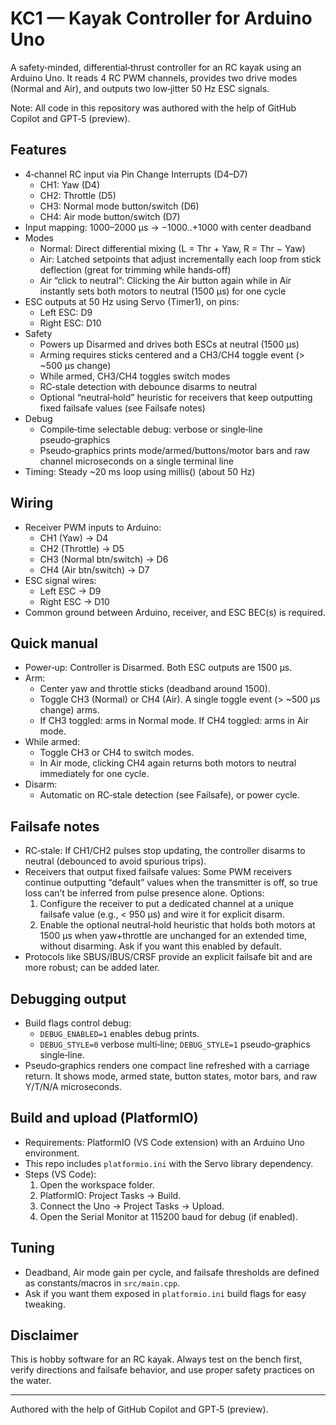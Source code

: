 # KC1 — Kayak Controller for Arduino Uno

A safety‑minded, differential‑thrust controller for an RC kayak using an Arduino Uno. It reads 4 RC PWM channels, provides two drive modes (Normal and Air), and outputs two low‑jitter 50 Hz ESC signals.

Note: All code in this repository was authored with the help of GitHub Copilot and GPT‑5 (preview).

## Features

- 4‑channel RC input via Pin Change Interrupts (D4–D7)
  - CH1: Yaw (D4)
  - CH2: Throttle (D5)
  - CH3: Normal mode button/switch (D6)
  - CH4: Air mode button/switch (D7)
- Input mapping: 1000–2000 µs → −1000..+1000 with center deadband
- Modes
  - Normal: Direct differential mixing (L = Thr + Yaw, R = Thr − Yaw)
  - Air: Latched setpoints that adjust incrementally each loop from stick deflection (great for trimming while hands‑off)
  - Air “click to neutral”: Clicking the Air button again while in Air instantly sets both motors to neutral (1500 µs) for one cycle
- ESC outputs at 50 Hz using Servo (Timer1), on pins:
  - Left ESC: D9
  - Right ESC: D10
- Safety
  - Powers up Disarmed and drives both ESCs at neutral (1500 µs)
  - Arming requires sticks centered and a CH3/CH4 toggle event (> ~500 µs change)
  - While armed, CH3/CH4 toggles switch modes
  - RC‑stale detection with debounce disarms to neutral
  - Optional “neutral‑hold” heuristic for receivers that keep outputting fixed failsafe values (see Failsafe notes)
- Debug
  - Compile‑time selectable debug: verbose or single‑line pseudo‑graphics
  - Pseudo‑graphics prints mode/armed/buttons/motor bars and raw channel microseconds on a single terminal line
- Timing: Steady ~20 ms loop using millis() (about 50 Hz)

## Wiring

- Receiver PWM inputs to Arduino:
  - CH1 (Yaw) → D4
  - CH2 (Throttle) → D5
  - CH3 (Normal btn/switch) → D6
  - CH4 (Air btn/switch) → D7
- ESC signal wires:
  - Left ESC → D9
  - Right ESC → D10
- Common ground between Arduino, receiver, and ESC BEC(s) is required.

## Quick manual

- Power‑up: Controller is Disarmed. Both ESC outputs are 1500 µs.
- Arm:
  - Center yaw and throttle sticks (deadband around 1500).
  - Toggle CH3 (Normal) or CH4 (Air). A single toggle event (> ~500 µs change) arms.
  - If CH3 toggled: arms in Normal mode. If CH4 toggled: arms in Air mode.
- While armed:
  - Toggle CH3 or CH4 to switch modes.
  - In Air mode, clicking CH4 again returns both motors to neutral immediately for one cycle.
- Disarm:
  - Automatic on RC‑stale detection (see Failsafe), or power cycle.

## Failsafe notes

- RC‑stale: If CH1/CH2 pulses stop updating, the controller disarms to neutral (debounced to avoid spurious trips).
- Receivers that output fixed failsafe values: Some PWM receivers continue outputting “default” values when the transmitter is off, so true loss can’t be inferred from pulse presence alone. Options:
  1. Configure the receiver to put a dedicated channel at a unique failsafe value (e.g., < 950 µs) and wire it for explicit disarm.
  2. Enable the optional neutral‑hold heuristic that holds both motors at 1500 µs when yaw+throttle are unchanged for an extended time, without disarming. Ask if you want this enabled by default.
- Protocols like SBUS/IBUS/CRSF provide an explicit failsafe bit and are more robust; can be added later.

## Debugging output

- Build flags control debug:
  - `DEBUG_ENABLED=1` enables debug prints.
  - `DEBUG_STYLE=0` verbose multi‑line; `DEBUG_STYLE=1` pseudo‑graphics single‑line.
- Pseudo‑graphics renders one compact line refreshed with a carriage return. It shows mode, armed state, button states, motor bars, and raw Y/T/N/A microseconds.

## Build and upload (PlatformIO)

- Requirements: PlatformIO (VS Code extension) with an Arduino Uno environment.
- This repo includes `platformio.ini` with the Servo library dependency.
- Steps (VS Code):
  1. Open the workspace folder.
  2. PlatformIO: Project Tasks → Build.
  3. Connect the Uno → Project Tasks → Upload.
  4. Open the Serial Monitor at 115200 baud for debug (if enabled).

## Tuning

- Deadband, Air mode gain per cycle, and failsafe thresholds are defined as constants/macros in `src/main.cpp`.
- Ask if you want them exposed in `platformio.ini` build flags for easy tweaking.

## Disclaimer

This is hobby software for an RC kayak. Always test on the bench first, verify directions and failsafe behavior, and use proper safety practices on the water.

---

Authored with the help of GitHub Copilot and GPT‑5 (preview).
